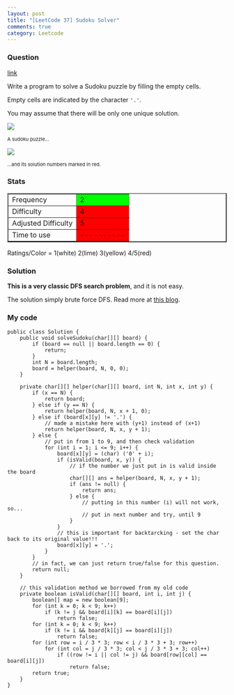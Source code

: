 ```yaml
---
layout: post
title: "[LeetCode 37] Sudoku Solver"
comments: true
category: Leetcode
---
```


### Question

[link](http://oj.leetcode.com/problems/sudoku-solver/)

<div class="question-content">
<p></p><p>Write a program to solve a Sudoku puzzle by filling the empty cells.</p>

<p>Empty cells are indicated by the character <code>'.'</code>.</p>

<p>You may assume that there will be only one unique solution.

</p><p>
<img src="http://upload.wikimedia.org/wikipedia/commons/thumb/f/ff/Sudoku-by-L2G-20050714.svg/250px-Sudoku-by-L2G-20050714.svg.png"><br>
</p><p style="font-size: 11px">A sudoku puzzle...</p>
<p></p>

<p>
<img src="http://upload.wikimedia.org/wikipedia/commons/thumb/3/31/Sudoku-by-L2G-20050714_solution.svg/250px-Sudoku-by-L2G-20050714_solution.svg.png"><br>
</p><p style="font-size: 11px">...and its solution numbers marked in red.
</p><p></p>
          </div>

### Stats

<table border="2">
	<tr>
		<td>Frequency</td>
		<td bgcolor="lime">2</td>
	</tr>
	<tr>
		<td>Difficulty</td>
		<td bgcolor="red">4</td>
	</tr>
	<tr>
		<td>Adjusted Difficulty</td>
		<td bgcolor="red">5</td>
	</tr>
	<tr>
		<td>Time to use</td>
		<td bgcolor="red">----------</td>
	</tr>
</table>

Ratings/Color = 1(white) 2(lime) 3(yellow) 4/5(red)

### Solution

**This is a very classic DFS search problem**, and it is not easy.

The solution simply brute force DFS. Read more at [this blog](http://xixiaogualu.blogspot.sg/2013/09/leetcode-sudoku-solver.html).

### My code

    public class Solution {
        public void solveSudoku(char[][] board) {
            if (board == null || board.length == 0) {
                return;
            }
            int N = board.length;
            board = helper(board, N, 0, 0);
        }

        private char[][] helper(char[][] board, int N, int x, int y) {
            if (x == N) {
                return board;
            } else if (y == N) {
                return helper(board, N, x + 1, 0);
            } else if (board[x][y] != '.') {
                // made a mistake here with (y+1) instead of (x+1)
                return helper(board, N, x, y + 1);
            } else {
                // put in from 1 to 9, and then check validation
                for (int i = 1; i <= 9; i++) {
                    board[x][y] = (char) ('0' + i);
                    if (isValid(board, x, y)) {
                        // if the number we just put in is valid inside the board
                        char[][] ans = helper(board, N, x, y + 1);
                        if (ans != null) {
                            return ans;
                        } else {
                            // putting in this number (i) will not work, so...
                            // put in next number and try, until 9
                        }
                    }
                    // this is important for backtarcking - set the char back to its original value!!!
                    board[x][y] = '.';
                }
            }
            // in fact, we can just return true/false for this question.
            return null;
        }

        // this validation method we borrowed from my old code
        private boolean isValid(char[][] board, int i, int j) {
            boolean[] map = new boolean[9];
            for (int k = 0; k < 9; k++)
                if (k != j && board[i][k] == board[i][j])
                    return false;
            for (int k = 0; k < 9; k++)
                if (k != i && board[k][j] == board[i][j])
                    return false;
            for (int row = i / 3 * 3; row < i / 3 * 3 + 3; row++)
                for (int col = j / 3 * 3; col < j / 3 * 3 + 3; col++)
                    if ((row != i || col != j) && board[row][col] == board[i][j])
                        return false;
            return true;
        }
    }

